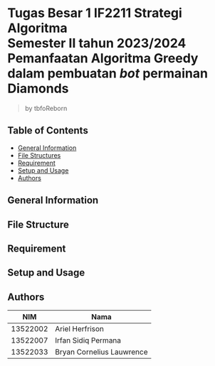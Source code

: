 # Tugas Besar 1 IF2211 Strategi Algoritma<br>Semester II tahun 2023/2024<br>Pemanfaatan Algoritma Greedy dalam pembuatan _bot_ permainan Diamonds
> by tbfoReborn

## Table of Contents
* [General Information](#general-information)
* [File Structures](#file_structure)
* [Requirement](#requirement)
* [Setup and Usage](#setup-and-usage)
* [Authors](#authors)

## General Information

## File Structure

## Requirement

## Setup and Usage

## Authors
| NIM | Nama |
|-----|------|
| 13522002 | Ariel Herfrison |
| 13522007 | Irfan Sidiq Permana |
| 13522033 | Bryan Cornelius Lauwrence |